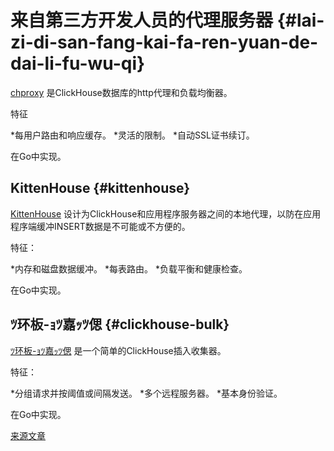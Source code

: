 # 来自第三方开发人员的代理服务器 {#lai-zi-di-san-fang-kai-fa-ren-yuan-de-dai-li-fu-wu-qi}

[chproxy](https://github.com/Vertamedia/chproxy) 是ClickHouse数据库的http代理和负载均衡器。

特征

*每用户路由和响应缓存。
*灵活的限制。
\*自动SSL证书续订。

在Go中实现。

## KittenHouse {#kittenhouse}

[KittenHouse](https://github.com/VKCOM/kittenhouse) 设计为ClickHouse和应用程序服务器之间的本地代理，以防在应用程序端缓冲INSERT数据是不可能或不方便的。

特征：

*内存和磁盘数据缓冲。
*每表路由。
\*负载平衡和健康检查。

在Go中实现。

## ﾂ环板-ｮﾂ嘉ｯﾂ偲 {#clickhouse-bulk}

[ﾂ环板-ｮﾂ嘉ｯﾂ偲](https://github.com/nikepan/clickhouse-bulk) 是一个简单的ClickHouse插入收集器。

特征：

*分组请求并按阈值或间隔发送。
*多个远程服务器。
\*基本身份验证。

在Go中实现。

[来源文章](https://clickhouse.tech/docs/zh/interfaces/third-party/proxy/) <!--hide-->
